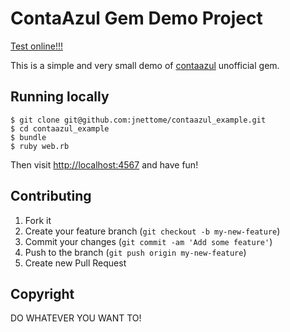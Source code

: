 # ContaAzul Gem Demo Project

[Test online!!!](http://contaazul-example.herokuapp.com/)

This is a simple and very small demo of [contaazul](https://github.com/ateliware/contaazul) unofficial gem.

## Running locally

    $ git clone git@github.com:jnettome/contaazul_example.git
    $ cd contaazul_example
    $ bundle
    $ ruby web.rb

Then visit [http://localhost:4567](http://localhost:4567) and have fun!

## Contributing

1. Fork it
2. Create your feature branch (`git checkout -b my-new-feature`)
3. Commit your changes (`git commit -am 'Add some feature'`)
4. Push to the branch (`git push origin my-new-feature`)
5. Create new Pull Request

## Copyright

DO WHATEVER YOU WANT TO!

